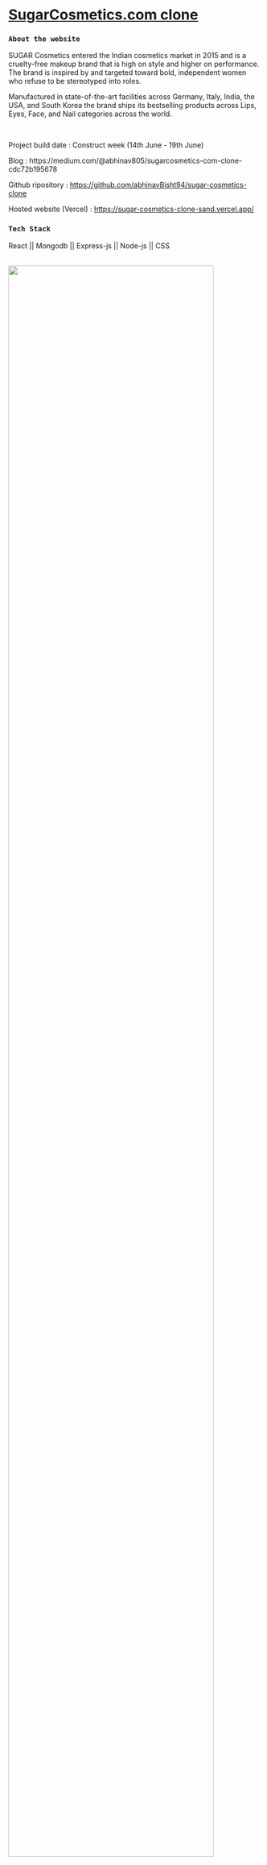 <a href="https://in.sugarcosmetics.com/"><h1>SugarCosmetics.com clone</h1></a>

### `About the website`

<p>
SUGAR Cosmetics entered the Indian cosmetics market in 2015 and is a cruelty-free makeup brand that is high on style and higher on performance. The brand is inspired by and targeted toward bold, independent women who refuse to be stereotyped into roles.
</p>
<p>
Manufactured in state-of-the-art facilities across Germany, Italy, India, the USA, and South Korea the brand ships its bestselling products across Lips, Eyes, Face, and Nail categories across the world.
</p>

<br/>
<p>Project build date : Construct week (14th June - 19th June)</p>

<p>
Blog : https://medium.com/@abhinav805/sugarcosmetics-com-clone-cdc72b195678

Github ripository : https://github.com/abhinavBisht94/sugar-cosmetics-clone

Hosted website (Vercel) :  https://sugar-cosmetics-clone-sand.vercel.app/
</p>

### `Tech Stack`
<p>React || Mongodb || Express-js || Node-js || CSS</p>

<br/>
<img width="90%" src="https://miro.medium.com/max/1400/1*Tmf2OG61QbwoMycMjz0kzQ.png"/>

<br/>
<img width="90%" src="https://miro.medium.com/max/1400/1*HwzbA8qMmBwWZ1kZLCvukg.png"/>

<br/>
<img width="90%" src="https://miro.medium.com/max/1400/1*PfWNFHzzIXNfUv2DV7ZKVA.png"/>

<br/>
<img width="90%" src="https://miro.medium.com/max/1400/1*BTq1ZjKtB_8c_RAWSenlVw.png"/>

<br/>
<img width="90%" src="https://miro.medium.com/max/1400/1*hSSJqdOsXDIapGBzG3TDIg.png"/>



<!-- .

<a href=""></a>

<p></p>

<br/>
<img src=""/>
. -->
